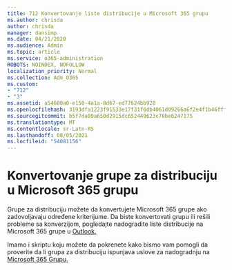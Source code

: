 ```yaml
---
title: 712 Konvertovanje liste distribucije u Microsoft 365 grupu
ms.author: chrisda
author: chrisda
manager: dansimp
ms.date: 04/21/2020
ms.audience: Admin
ms.topic: article
ms.service: o365-administration
ROBOTS: NOINDEX, NOFOLLOW
localization_priority: Normal
ms.collection: Adm_O365
ms.custom:
- "712"
- "3"
ms.assetid: a54600a0-e150-4a1a-8d67-ed77624bb928
ms.openlocfilehash: 3193dfa1223f91533e17f31f6db4061d09266a6f2e4f1b46fffc40f8fb50fda1
ms.sourcegitcommit: b5f7da89a650d2915dc652449623c78be6247175
ms.translationtype: MT
ms.contentlocale: sr-Latn-RS
ms.lasthandoff: 08/05/2021
ms.locfileid: "54081156"
---
```

# <a name="convert-a-distribution-group-to-a-microsoft-365-group"></a>Konvertovanje grupe za distribuciju u Microsoft 365 grupu

Grupe za distribuciju možete da konvertujete Microsoft 365 grupe ako zadovoljavaju određene kriterijume. Da biste konvertovati grupu ili rešili probleme sa konverzijom, pogledajte nadogradite liste distribucije na Microsoft 365 grupe u [Outlook.](https://docs.microsoft.com/microsoft-365/admin/manage/upgrade-distribution-lists)

Imamo i skriptu koju možete da pokrenete kako bismo vam pomogli da proverite da li grupa za distribuciju ispunjava uslove za nadogradnju na [Microsoft 365 Grupu.](https://aka.ms/DLToM365Group)